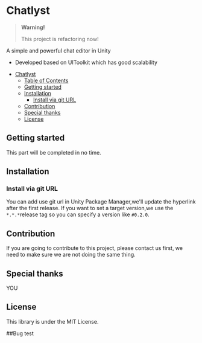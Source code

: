 # Chatlyst

> **Warning!**
> 
> This project is refactoring now!

A simple and powerful chat editor in Unity

- Developed based on UIToolkit which has good scalability

<!--ts-->
* [Chatlyst](#chatlyst)
   * [Table of Contents](#table-of-contents)
   * [Getting started](#getting-started)
   * [Installation](#installation)
      * [Install via git URL](#install-via-git-url)
   * [Contribution](#contribution)
   * [Special thanks](#special-thanks)
   * [License](#license)
<!--te-->

## Getting started

This part will be completed in no time.

## Installation

### Install via git URL

You can add use git url in Unity Package Manager,we'll update the hyperlink after the first release.
If you want to set a target version,we use the `*.*.*`release tag so you can specify a version like `#0.2.0`.

## Contribution

If you are going to contribute to this project, please contact us first, we need to make sure we are not doing the same thing.

## Special thanks

YOU

## License

This library is under the MIT License.

##Bug test

